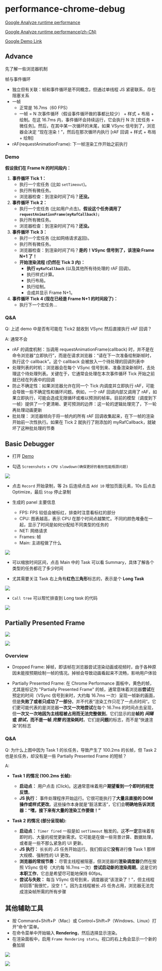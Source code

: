 # performance-chrome-debug

[Google Analyze runtime performance](https://developer.chrome.com/docs/devtools/performance)

[Google Analyze runtime performance(zh-CN)](https://developer.chrome.com/docs/devtools/performance?hl=zh-cn)

[Google Demo Link](https://googlechrome.github.io/devtools-samples/jank/)

## Advance

先了解一些浏览器机制

帧与事件循环

- 独立但有关联：帧和事件循环是不同概念，但通过单线程 JS 紧密联系，存在阻塞关系
- 一帧
  - 正常是 16.7ms（60 FPS）
  - 一帧 = N 次事件循环（假设事件循环做的事都比较少） + 样式 + 布局 + 绘制。在这 16.7ms 内，事件循环会持续运行，它会执行 N 次 [宏任务 + 微任务]。然后，在其中某一次循环的末尾，如果 VSync 信号到了，浏览器会决定 “现在渲染！”，然后在那次循环内执行 [rAF 回调 + 样式 + 布局 + 绘制]
- rAF(requestAnimationFrame): 下一帧渲染工作开始之前执行

### Demo

**假设我们在 Frame N 的时间段内：**

1. **事件循环 Tick 1：**
   - 执行一个宏任务 (比如 `setTimeout`)。
   - 执行所有微任务。
   - 浏览器检查：到渲染时间了吗？**还没。**
2. **事件循环 Tick 2：**
   - 执行一个宏任务 (比如用户点击)。**假设这个任务调用了 `requestAnimationFrame(myRafCallback);`**
   - 执行所有微任务。
   - 浏览器检查：到渲染时间了吗？**还没。**
3. **事件循环 Tick 3：**
   - 执行一个宏任务 (比如网络请求返回)。
   - 执行所有微任务。
   - 浏览器检查：到渲染时间了吗？**是的！VSync 信号到了，该渲染 Frame N+1 了！**
   - **开始渲染流程 (仍然在 Tick 3 内)：**
     - **执行 `myRafCallback`** (以及其他所有待处理的 rAF 回调)。
     - 执行样式计算。
     - 执行布局。
     - 执行绘制。
     - 合成并显示 Frame N+1。
4. **事件循环 Tick 4 (现在已经是 Frame N+1 的时间段了)：**
   - 执行下一个宏任务...

### Q&A

Q: 上述 demo 中是否有可能在 Tick2 就收到 VSync 然后直接执行 rAF 回调？

A: 通常不会

- rAF 的调度机制：当调用 requestAnimationFrame(callback) 时，并不是在命令浏览器“立即执行”，而是在请求浏览器：“请在下一次准备绘制新帧时，执行这个 callback”。这个 callback 会被放入一个待处理的回调列表中
- 处理列表的时机：浏览器会在每个 VSync 信号到来、准备渲染新帧时，去处理这个待处理列表。关键在于，它通常会处理在本次事件循环 Tick 开始之前就已经在列表中的回调
- 防止不确定性：如果浏览器允许在同一个 Tick 内调度并立即执行 rAF，可能会导致一些不确定性和循环问题。例如，一个 rAF 回调内部又调用了 rAF，如果立即执行，可能会造成无限循环或难以预测的帧率。目前的模型（调度到下一帧）提供了一个更清晰、更可预测的边界：这一轮的逻辑处理完了，下一轮再处理动画更新
- 批处理： 浏览器倾向于将一帧内的所有 rAF 回调收集起来，在下一帧的渲染开始前一次性执行。如果在 Tick 2 就执行了刚添加的 myRafCallback，就破坏了这种批处理的节奏

## Basic Debugger

- 打开 [Demo](https://googlechrome.github.io/devtools-samples/jank/)

- 勾选 `Screenshots` + `CPU slowdown(确保更好的看到性能瓶颈问题)`

![](imgs/2025-05-27-16-46-04.png)

- 点击 `Record` 开始录制，等 2s 后连续点击 `Add 10` 增加页面元素，10s 后点击 Optimize，最后 `Stop` 停止录制

- 生成的 panel 主要信息
  - FPS: FPS 较低会被标红，排查时注意看标红的部分
  - CPU: 图表越高，表示 CPU 在那个时间点越繁忙。不同的颜色堆叠在一起，显示了时间是如何分配给不同类型的任务的
  - NET: 网络请求
  - Frames: 帧
  - Main: 主进程做了什么

![](imgs/2025-05-27-17-14-04.png)

- 可以缩放时间区间，点击 Main 中的 Task 可以看 Summary，具体了解各个类型的任务都花了多少时间

- 尤其需要关注 Task 右上角有**红色三角形**标志的，表示是个 **Long Task**

![](imgs/2025-05-27-17-18-40.png)

- `Call tree` 可以帮忙排查到 Long task 的代码

![](imgs/2025-05-27-17-21-38.png)

## Partially Presented Frame

![](imgs/2025-05-27-17-29-39.png)

![](imgs/2025-05-27-17-31-35.png)

### Overview

- Dropped Frame: 掉帧，即该帧在浏览器尝试渲染动画或视频时，由于各种原因未能按预期绘制一帧的情况。掉帧会导致动画看起来不流畅，影响用户体验

- Partially Presented Frame: 在 Chrome Performance 面板中，黄色的帧，尤其是标记为 "Partially Presented Frame" 的帧，通常意味着浏览器**尝试**在预定的时间（VSync 信号到来时，大约每 16.7ms 一次）呈现一帧新的画面，但是**失败了或者只成功了一部分**。并不代表“渲染工作只花了一点点时间”。它们更可能代表的是浏览器**一次又一次地尝试**在每个 16.7ms 的时间点去呈现，但**一次又一次地因为主线程被占用而无法完整做到**。它们显示的是**帧的 _间隔_ 或 _尝试_，而不是一帧 _完整_ 的渲染耗时**。它们是**问题**的标志，而不是“快速渲染”的标志

### Q&A

Q: 为什么上图中因为 Task 1 的长任务，导致产生了 100.2ms 的长帧，但 Task 2 也是长任务，却没有是一些 Partially Presented Frame 的短帧？

A:

- **Task 1 的情况 (100.2ms 长帧):**

  - **启动点：** 用户点击 (Click)。这通常意味着用户**期望看到一个即时的视觉反馈**。
  - **JS 执行：** 事件处理程序开始运行。它很可能执行了**大量且直接的 DOM 操作或样式更改**。这些操作本身就是“脏活累活”，它们会**明确地告诉浏览器：“嘿，接下来有大量的渲染工作要做！”**

- **Task 2 的情况 (部分呈现帧):**
  - **启动点：** `Timer fired` 一般是如 `setTimeout` 触发的。这**不一定**意味着有即时的、大量的视觉更新需求。它可能是在做一些背景计算、数据处理，或者是一些不那么紧急的 UI 更新。
  - **JS 执行：** 长长的 JS 任务开始运行。我们假设它**没有**进行像 Task 1 那样大规模、强制性的 UI 更改。
  - **浏览器的常规节奏：** 尽管主线程被阻塞，但浏览器的**渲染调度器**仍然在按照 VSync 信号（大约每 16.7ms 一次）**尝试启动新的渲染周期**。这是它的**本职工作**，它总是希望尽可能地保持 60fps。
  - **尝试与失败：** 每当 VSync 信号到来，调度器说“该渲染了！”，但主线程却回答“我很忙，没空！”。因为主线程被长 JS 任务占用，浏览器无法完成渲染帧所需的所有步骤

## 其他辅助工具

- 按 Command+Shift+P（Mac）或 Control+Shift+P（Windows、Linux）打开“命令”菜单。
- 在命令菜单中开始输入 **Rendering**，然后选择显示渲染。
- 在渲染面板中，启用 `Frame Rendering stats`。视口的右上角会显示一个新的叠加层

![](imgs/2025-05-27-17-24-31.png)

![](imgs/2025-05-27-17-25-37.png)
